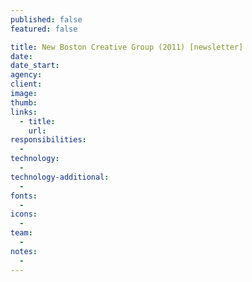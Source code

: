 ```yaml
---
published: false
featured: false

title: New Boston Creative Group (2011) [newsletter]
date:
date_start:
agency:
client:
image:
thumb:
links:
  - title:
    url:
responsibilities:
  -
technology:
  -
technology-additional:
  -
fonts:
  -
icons:
  -
team:
  -
notes:
  -
---
```

